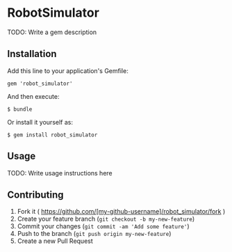 # RobotSimulator

TODO: Write a gem description

## Installation

Add this line to your application's Gemfile:

    gem 'robot_simulator'

And then execute:

    $ bundle

Or install it yourself as:

    $ gem install robot_simulator

## Usage

TODO: Write usage instructions here

## Contributing

1. Fork it ( https://github.com/[my-github-username]/robot_simulator/fork )
2. Create your feature branch (`git checkout -b my-new-feature`)
3. Commit your changes (`git commit -am 'Add some feature'`)
4. Push to the branch (`git push origin my-new-feature`)
5. Create a new Pull Request
